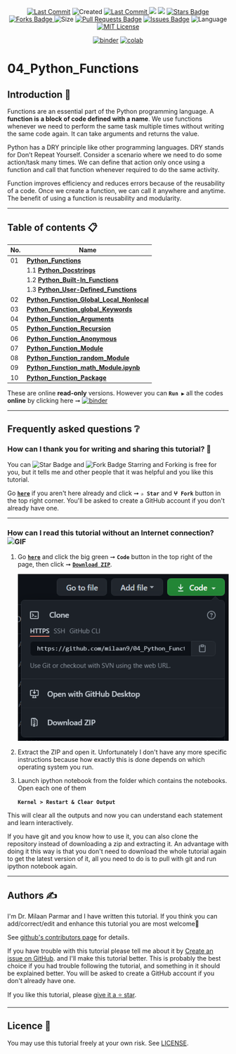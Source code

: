 <p align="center"> 
<a href="https://github.com/milaan9"><img src="https://img.shields.io/static/v1?logo=github&label=maintainer&message=milaan9&color=ff3300" alt="Last Commit"/></a> 
<img src="https://badges.pufler.dev/created/milaan9/04_Python_Functions" alt="Created"/>
<a href="https://github.com/milaan9/04_Python_Functions/graphs/commit-activity"><img src="https://img.shields.io/github/last-commit/milaan9/04_Python_Functions.svg?colorB=ff8000&style=flat" alt="Last Commit"/> </a> 
<a href="https://github.com/milaan9/04_Python_Functions/pulse" alt="Activity"><img src="https://img.shields.io/github/commit-activity/m/milaan9/04_Python_Functions.svg?colorB=teal&style=flat" /></a> 
<a href="https://hits.seeyoufarm.com"><img src="https://hits.seeyoufarm.com/api/count/incr/badge.svg?url=https%3A%2F%2Fgithub.com%2Fmilaan9%2F04_Python_Functions&count_bg=%231DC92C&title_bg=%23555555&icon=&icon_color=%23E7E7E7&title=views&edge_flat=false"/></a>
<a href="https://github.com/milaan9/04_Python_Functions/stargazers"><img src="https://img.shields.io/github/stars/milaan9/04_Python_Functions.svg?colorB=1a53ff" alt="Stars Badge"/></a>
<a href="https://github.com/milaan9/04_Python_Functions/network/members"><img src="https://img.shields.io/github/forks/milaan9/04_Python_Functions" alt="Forks Badge"/> </a>
<img src="https://img.shields.io/github/repo-size/milaan9/04_Python_Functions.svg?colorB=CC66FF&style=flat" alt="Size"/>
<a href="https://github.com/milaan9/04_Python_Functions/pulls"><img src="https://img.shields.io/github/issues-pr/milaan9/04_Python_Functions.svg?colorB=yellow&style=flat" alt="Pull Requests Badge"/></a>
<a href="https://github.com/milaan9/04_Python_Functions/issues"><img src="https://img.shields.io/github/issues/milaan9/04_Python_Functions.svg?colorB=yellow&style=flat" alt="Issues Badge"/></a>
<img src="https://img.shields.io/github/languages/top/milaan9/04_Python_Functions.svg?colorB=996600&style=flat" alt="Language"/></a> 
<a href="https://github.com/milaan9/04_Python_Functions/blob/main/LICENSE"><img src="https://img.shields.io/badge/License-MIT-blueviolet.svg" alt="MIT License"/></a>
</p> 
<!--<img src="https://badges.pufler.dev/contributors/milaan9/01_Python_Introduction?size=50&padding=5&bots=true" alt="milaan9"/>-->

<p align="center"> 
<a href="https://mybinder.org/v2/gh/milaan9/04_Python_Functions/HEAD"><img src="https://mybinder.org/badge_logo.svg" alt="binder"/></a>
<a href="https://githubtocolab.com/milaan9/04_Python_Functions"><img src="https://colab.research.google.com/assets/colab-badge.svg" alt="colab"/></a>
</p>   
 
# 04_Python_Functions

## Introduction 👋

Functions are an essential part of the Python programming language. A **function is a block of code defined with a name**. We use functions whenever we need to perform the same task multiple times without writing the same code again. It can take arguments and returns the value.

Python has a DRY principle like other programming languages. DRY stands for Don’t Repeat Yourself. Consider a scenario where we need to do some action/task many times. We can define that action only once using a function and call that function whenever required to do the same activity.

Function improves efficiency and reduces errors because of the reusability of a code. Once we create a function, we can call it anywhere and anytime. The benefit of using a function is reusability and modularity.

---

## Table of contents 📋

| **No.** | **Name** | 
| ------- | -------- | 
| 01 | **[Python_Functions](https://github.com/milaan9/04_Python_Functions/blob/main/001_Python_Functions.ipynb)** |
|    | 1.1 **[Python_Docstrings](https://github.com/milaan9/04_Python_Functions/blob/main/Python_Docstrings.ipynb)** |
|    | 1.2 **[Python_Built-In_Functions](https://github.com/milaan9/04_Python_Functions/tree/main/002_Python_Functions_Built_in)** |
|    | 1.3 **[Python_User-Defined_Functions](https://github.com/milaan9/04_Python_Functions/blob/main/Python_User_defined_Functions.ipynb)** |
| 02 | **[Python_Function_Global_Local_Nonlocal](https://github.com/milaan9/04_Python_Functions/blob/main/002_Python_Function_Global_Local_Nonlocal.ipynb)** |
| 03 | **[Python_Function_global_Keywords](https://github.com/milaan9/04_Python_Functions/blob/main/003_Python_Function_global_Keywords.ipynb)** |
| 04 | **[Python_Function_Arguments](https://github.com/milaan9/04_Python_Functions/blob/main/004_Python_Function_Arguments.ipynb)** |
| 05 | **[Python_Function_Recursion](https://github.com/milaan9/04_Python_Functions/blob/main/005_Python_Function_Recursion.ipynb)** |
| 06 | **[Python_Function_Anonymous](https://github.com/milaan9/04_Python_Functions/blob/main/006_Python_Function_Anonymous.ipynb)** |
| 07 | **[Python_Function_Module](https://github.com/milaan9/04_Python_Functions/blob/main/007_Python_Function_Module.ipynb)** |
| 08 | **[Python_Function_random_Module](https://github.com/milaan9/04_Python_Functions/blob/main/008_Python_Function_random_Module.ipynb)** |
| 09 | **[Python_Function_math_Module.ipynb](https://github.com/milaan9/04_Python_Functions/blob/main/009_Python_Function_math_Module.ipynb.ipynb)** |
| 10 | **[Python_Function_Package](https://github.com/milaan9/04_Python_Functions/blob/main/010_Python_Function_Package.ipynb)** |


These are online **read-only** versions. However you can **`Run ▶`**  all the codes **online** by clicking here ➞ <a href="https://mybinder.org/v2/gh/milaan9/04_Python_Functions/HEAD"><img src="https://mybinder.org/badge_logo.svg" alt="binder"/></a>

---

## Frequently asked questions ❔

### How can I thank you for writing and sharing this tutorial? 🌷

You can <img src="https://img.shields.io/static/v1?label=%E2%AD%90 Star &message=if%20useful&style=style=flat&color=blue" alt="Star Badge"/> and <img src="https://img.shields.io/static/v1?label=%E2%B5%96 Fork &message=if%20useful&style=style=flat&color=blue" alt="Fork Badge"/> Starring and Forking is free for you, but it tells me and other people that it was helpful and you like this tutorial.

Go [**`here`**](https://github.com/milaan9/04_Python_Functions) if you aren't here already and click ➞ **`✰ Star`** and **`ⵖ Fork`** button in the top right corner. You'll be asked to create a GitHub account if you don't already have one.

---

### How can I read this tutorial without an Internet connection? <img alt="GIF" src="https://github.com/TheDudeThatCode/TheDudeThatCode/blob/master/Assets/hmm.gif" width="20" />

1. Go [**`here`**](https://github.com/milaan9/04_Python_Functions) and click the big green ➞ **`Code`** button in the top right of the page, then click ➞ [**`Download ZIP`**](https://github.com/milaan9/04_Python_Functions/archive/refs/heads/main.zip).

    ![Download ZIP](img/dnld_rep.png)

2. Extract the ZIP and open it. Unfortunately I don't have any more specific instructions because how exactly this is done depends on which operating system you run.
    
3. Launch ipython notebook from the folder which contains the notebooks. Open each one of them
  
    **`Kernel > Restart & Clear Output`**
    
This will clear all the outputs and now you can understand each statement and learn interactively.

If you have git and you know how to use it, you can also clone the repository instead of downloading a zip and extracting it. An advantage with doing it this way is that you don't need to download the whole tutorial again to get the latest version of it, all you need to do is to pull with git and run ipython notebook again.

---

## Authors ✍️

I'm Dr. Milaan Parmar and I have written this tutorial. If you think you can add/correct/edit and enhance this tutorial you are most welcome🙏

See [github's contributors page](https://github.com/milaan9/04_Python_Functions/graphs/contributors) for details.

If you have trouble with this tutorial please tell me about it by [Create an issue on GitHub](https://github.com/milaan9/04_Python_Functions/issues/new). and I'll make this tutorial better. This is probably the best choice if you had trouble following the tutorial, and something in it should be explained better. You will be asked to create a GitHub account if you don't already have one.

If you like this tutorial, please [give it a ⭐ star](https://github.com/milaan9/04_Python_Functions).

---

## Licence 📜

You may use this tutorial freely at your own risk. See [LICENSE](./LICENSE).

